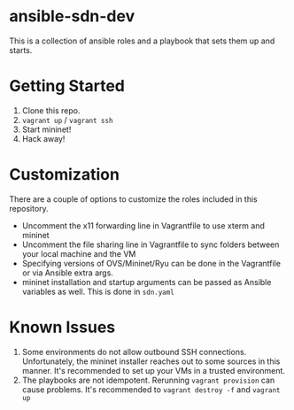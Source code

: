 ansible-sdn-dev
==

This is a collection of ansible roles and a playbook that sets them up and starts.

Getting Started
==

1. Clone this repo.
2. `vagrant up` / `vagrant ssh`
3. Start mininet!
4. Hack away!

Customization
==

There are a couple of options to customize the roles included in this repository.

- Uncomment the x11 forwarding line in Vagrantfile to use xterm and mininet
- Uncomment the file sharing line in Vagrantfile to sync folders between your local machine and the VM
- Specifying versions of OVS/Mininet/Ryu can be done in the Vagrantfile or via Ansible extra args.
- mininet installation and startup arguments can be passed as Ansible variables as well. This is done in `sdn.yaml`

Known Issues
==

1. Some environments do not allow outbound SSH connections. Unfortunately, the mininet installer reaches out to some sources in this manner. It's recommended to set up your VMs in a trusted environment.
2. The playbooks are not idempotent. Rerunning `vagrant provision` can cause problems. It's recommended to `vagrant destroy -f` and `vagrant up`
